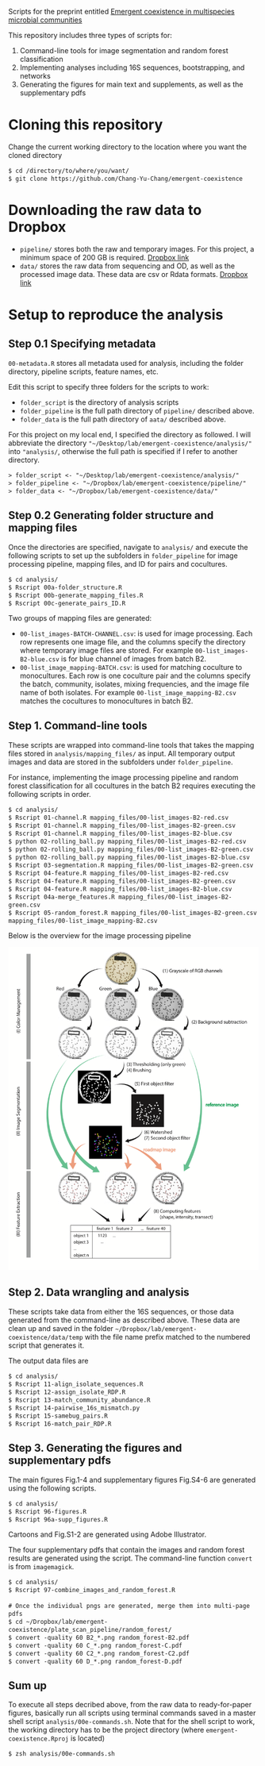 
Scripts for the preprint entitled [Emergent coexistence in multispecies microbial communities](https://www.biorxiv.org/content/10.1101/2022.05.20.492860v2)


This repository includes three types of scripts for:

1. Command-line tools for image segmentation and random forest classification
2. Implementing analyses including 16S sequences, bootstrapping, and networks
3. Generating the figures for main text and supplements, as well as the supplementary pdfs


# Cloning this repository

Change the current working directory to the location where you want the cloned directory

```
$ cd /directory/to/where/you/want/
$ git clone https://github.com/Chang-Yu-Chang/emergent-coexistence
```

# Downloading the raw data to Dropbox

- `pipeline/` stores both the raw and temporary images. For this project, a minimum space of 200 GB is required. [Dropbox link](https://www.dropbox.com/sh/he4ekndjew60kot/AAAUCWZp3GeUOgOPQKc6MT1Ma?dl=0)
- `data/` stores the raw data from sequencing and OD, as well as the processed image data. These data are csv or Rdata formats. [Dropbox link](https://www.dropbox.com/sh/oec7rz4wvmlitrp/AADFUvMF9Xzj4LLmzUmjPMJTa?dl=0)


# Setup to reproduce the analysis

## Step 0.1 Specifying metadata

`00-metadata.R` stores all metadata used for analysis, including the folder directory, pipeline scripts, feature names, etc.

Edit this script to specify three folders for the scripts to work:

- `folder_script` is the directory of analysis scripts
- `folder_pipeline` is the full path directory of `pipeline/` described above.
- `folder_data` is the full path directory of `aata/` described above. 

For this project on my local end, I specified the directory as followed. I will abbreviate the directory `"~/Desktop/lab/emergent-coexistence/analysis/"` into `"analysis/`, otherwise the full path is specified if I refer to another directory.

```
> folder_script <- "~/Desktop/lab/emergent-coexistence/analysis/" 
> folder_pipeline <- "~/Dropbox/lab/emergent-coexistence/pipeline/" 
> folder_data <- "~/Dropbox/lab/emergent-coexistence/data/"
```


## Step 0.2 Generating folder structure and mapping files

Once the directories are specified, navigate to `analysis/` and execute the following scripts to set up the subfolders in `folder_pipeline` for image processing pipeline, mapping files, and ID for pairs and cocultures.

```
$ cd analysis/
$ Rscript 00a-folder_structure.R
$ Rscript 00b-generate_mapping_files.R
$ Rscript 00c-generate_pairs_ID.R
```

Two groups of mapping files are generated:

- `00-list_images-BATCH-CHANNEL.csv`: is used for image processing. Each row represents one image file, and the columns specify the directory where temporary image files are stored. For example `00-list_images-B2-blue.csv` is for blue channel of images from batch B2.
- `00-list_image_mapping-BATCH.csv`: is used for matching coculture to monocultures. Each row is one coculture pair and the columns specify the batch, community, isolates, mixing frequencies, and the image file name of both isolates. For example `00-list_image_mapping-B2.csv` matches the cocultures to monocultures in batch B2.


## Step 1. Command-line tools

These scripts are wrapped into command-line tools that takes the mapping files stored in `analysis/mapping_files/` as input. All temporary output images and data are stored in the subfolders under `folder_pipeline`.

For instance, implementing the image processing pipeline and random forest classification for all cocultures in the batch B2 requires executing the following scripts in order.

```
$ cd analysis/
$ Rscript 01-channel.R mapping_files/00-list_images-B2-red.csv
$ Rscript 01-channel.R mapping_files/00-list_images-B2-green.csv
$ Rscript 01-channel.R mapping_files/00-list_images-B2-blue.csv
$ python 02-rolling_ball.py mapping_files/00-list_images-B2-red.csv
$ python 02-rolling_ball.py mapping_files/00-list_images-B2-green.csv
$ python 02-rolling_ball.py mapping_files/00-list_images-B2-blue.csv
$ Rscript 03-segmentation.R mapping_files/00-list_images-B2-green.csv
$ Rscript 04-feature.R mapping_files/00-list_images-B2-red.csv
$ Rscript 04-feature.R mapping_files/00-list_images-B2-green.csv
$ Rscript 04-feature.R mapping_files/00-list_images-B2-blue.csv
$ Rscript 04a-merge_features.R mapping_files/00-list_images-B2-green.csv
$ Rscript 05-random_forest.R mapping_files/00-list_images-B2-green.csv mapping_files/00-list_image_mapping-B2.csv
```

Below is the overview for the image processing pipeline

![](plots/cartoons/image_processing.png)


## Step 2. Data wrangling and analysis

These scripts take data from either the 16S sequences, or those data generated from the command-line as described above. These data are clean up and saved in the folder `~/Dropbox/lab/emergent-coexistence/data/temp` with the file name prefix matched to the numbered script that generates it.

The output data files are

```
$ cd analysis/
$ Rscript 11-align_isolate_sequences.R
$ Rscript 12-assign_isolate_RDP.R
$ Rscript 13-match_community_abundance.R
$ Rscript 14-pairwise_16s_mismatch.py
$ Rscript 15-samebug_pairs.R
$ Rscript 16-match_pair_RDP.R
```


## Step 3. Generating the figures and supplementary pdfs


The main figures Fig.1-4 and supplementary figures Fig.S4-6 are generated using the following scripts.

```
$ cd analysis/
$ Rscript 96-figures.R
$ Rscript 96a-supp_figures.R
```

Cartoons and Fig.S1-2 are generated using Adobe Illustrator.

The four supplementary pdfs that contain the images and random forest results are generated using the script. The command-line function `convert` is from `imagemagick`.

```
$ cd analysis/
$ Rscript 97-combine_images_and_random_forest.R

# Once the individual pngs are generated, merge them into multi-page pdfs
$ cd ~/Dropbox/lab/emergent-coexistence/plate_scan_pipeline/random_forest/
$ convert -quality 60 B2_*.png random_forest-B2.pdf
$ convert -quality 60 C_*.png random_forest-C.pdf
$ convert -quality 60 C2_*.png random_forest-C2.pdf
$ convert -quality 60 D_*.png random_forest-D.pdf
```

## Sum up

To execute all steps decribed above, from the raw data to ready-for-paper figures, basically run all scripts using terminal commands saved in a master shell script `analysis/00e-commands.sh`. Note that for the shell script to work, the working directory has to be the project directory (where `emergent-coexistence.Rproj` is located)

```
$ zsh analysis/00e-commands.sh
```








